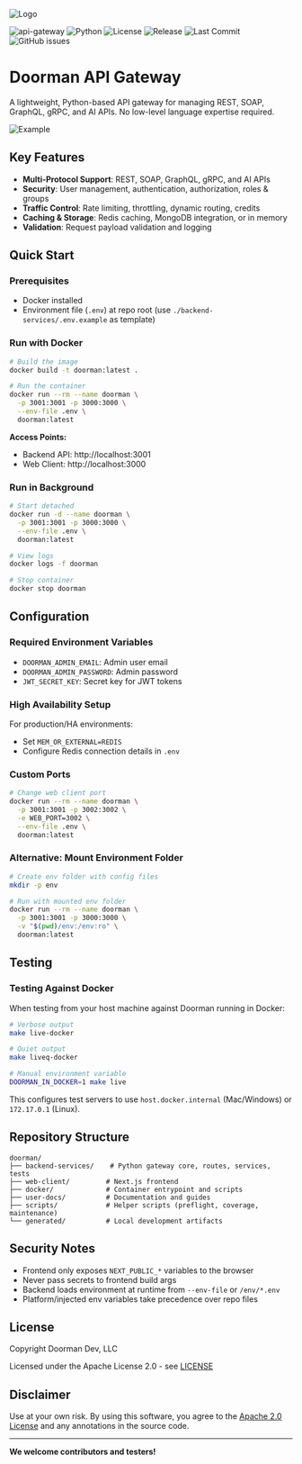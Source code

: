 ![Logo](https://i.ibb.co/VpDyBMnk/doorman-gateway-logo.png)

![api-gateway](https://img.shields.io/badge/API-Gateway-blue)
![Python](https://img.shields.io/badge/Python-3.10%2B-blue)
![License](https://img.shields.io/badge/license-Apache%202.0-green)
![Release](https://img.shields.io/badge/release-v1.0.0-brightgreen)
![Last Commit](https://img.shields.io/github/last-commit/apidoorman/doorman)
![GitHub issues](https://img.shields.io/github/issues/apidoorman/doorman)

# Doorman API Gateway

A lightweight, Python-based API gateway for managing REST, SOAP, GraphQL, gRPC, and AI APIs. No low-level language expertise required.

![Example](https://i.ibb.co/jkwPWdnm/Image-9-26-25-at-10-12-PM.png)

## Key Features

- **Multi-Protocol Support**: REST, SOAP, GraphQL, gRPC, and AI APIs
- **Security**: User management, authentication, authorization, roles & groups
- **Traffic Control**: Rate limiting, throttling, dynamic routing, credits
- **Caching & Storage**: Redis caching, MongoDB integration, or in memory
- **Validation**: Request payload validation and logging

## Quick Start

### Prerequisites
- Docker installed
- Environment file (`.env`) at repo root (use `./backend-services/.env.example` as template)

### Run with Docker

```bash
# Build the image
docker build -t doorman:latest .

# Run the container
docker run --rm --name doorman \
  -p 3001:3001 -p 3000:3000 \
  --env-file .env \
  doorman:latest
```

**Access Points:**
- Backend API: http://localhost:3001
- Web Client: http://localhost:3000

### Run in Background

```bash
# Start detached
docker run -d --name doorman \
  -p 3001:3001 -p 3000:3000 \
  --env-file .env \
  doorman:latest

# View logs
docker logs -f doorman

# Stop container
docker stop doorman
```

## Configuration

### Required Environment Variables
- `DOORMAN_ADMIN_EMAIL`: Admin user email
- `DOORMAN_ADMIN_PASSWORD`: Admin password
- `JWT_SECRET_KEY`: Secret key for JWT tokens

### High Availability Setup
For production/HA environments:
- Set `MEM_OR_EXTERNAL=REDIS`
- Configure Redis connection details in `.env`

### Custom Ports

```bash
# Change web client port
docker run --rm --name doorman \
  -p 3001:3001 -p 3002:3002 \
  -e WEB_PORT=3002 \
  --env-file .env \
  doorman:latest
```

### Alternative: Mount Environment Folder

```bash
# Create env folder with config files
mkdir -p env

# Run with mounted env folder
docker run --rm --name doorman \
  -p 3001:3001 -p 3000:3000 \
  -v "$(pwd)/env:/env:ro" \
  doorman:latest
```

## Testing

### Testing Against Docker

When testing from your host machine against Doorman running in Docker:

```bash
# Verbose output
make live-docker

# Quiet output
make liveq-docker

# Manual environment variable
DOORMAN_IN_DOCKER=1 make live
```

This configures test servers to use `host.docker.internal` (Mac/Windows) or `172.17.0.1` (Linux).

## Repository Structure

```
doorman/
├── backend-services/    # Python gateway core, routes, services, tests
├── web-client/         # Next.js frontend
├── docker/             # Container entrypoint and scripts
├── user-docs/          # Documentation and guides
├── scripts/            # Helper scripts (preflight, coverage, maintenance)
└── generated/          # Local development artifacts
```

## Security Notes

- Frontend only exposes `NEXT_PUBLIC_*` variables to the browser
- Never pass secrets to frontend build args
- Backend loads environment at runtime from `--env-file` or `/env/*.env`
- Platform/injected env variables take precedence over repo files

## License

Copyright Doorman Dev, LLC

Licensed under the Apache License 2.0 - see [LICENSE](https://www.apache.org/licenses/LICENSE-2.0)

## Disclaimer

Use at your own risk. By using this software, you agree to the [Apache 2.0 License](https://www.apache.org/licenses/LICENSE-2.0) and any annotations in the source code.

---

**We welcome contributors and testers!**
